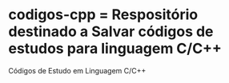 # codigos-cpp = Respositório destinado a Salvar códigos de estudos para linguagem C/C++
Códigos de Estudo em Linguagem C/C++
